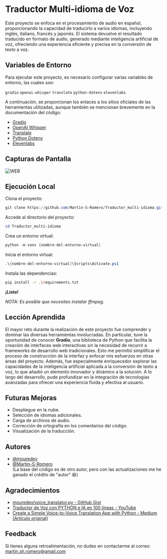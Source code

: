 # Traductor Multi-idioma de Voz

Este proyecto se enfoca en el procesamiento de audio en español, proporcionando la capacidad de traducirlo a varios idiomas, incluyendo inglés, italiano, francés y japonés. El sistema devuelve el resultado traducido en formato de audio, generado mediante inteligencia artificial de voz, ofreciendo una experiencia eficiente y precisa en la conversión de texto a voz.

## Variables de Entorno

Para ejecutar este proyecto, es necesario configurar varias variables de entorno, las cuales son:

`gradio`
`openai-whisper`
`translate`
`python-dotenv`
`elevenlabs`

A continuación, se proporcionan los enlaces a los sitios oficiales de las herramientas utilizadas, aunque también se mencionan brevemente en la documentación del código:

- [Gradio](https://gradio.app)
- [OpenAI Whisper](https://github.com/openai/whisper)
- [Translate](https://pypi.org/project/translate/)
- [Python Dotenv](https://pypi.org/project/python-dotenv/)
- [Elevenlabs](https://www.elevenlabs.io)

## Capturas de Pantalla

![WEB](https://github.com/user-attachments/assets/11378186-cad9-42ef-a71b-43d0ba8d7938)


## Ejecución Local

Clona el proyecto:

```powershell
git clone https://github.com/Martin-S-Romero/Traductor_multi-idioma.git
```

Accede al directorio del proyecto:

```powershell
cd Traductor_multi-idioma
```

Crea un entorno virtual:

```powershell
python -m venv {nombre-del-entorno-virtual}
```

Inicia el entorno virtual:

```powershell
.\{nombre-del-entorno-virtual}\Scripts\Activate.ps1
```

Instala las dependencias:

```bash
pip install -r .\requirements.txt
```

**¡Listo!**

_NOTA: Es posible que necesites instalar ffmpeg._

## Lección Aprendida

El mayor reto durante la realización de este proyecto fue comprender y dominar las diversas herramientas involucradas. En particular, tuve la oportunidad de conocer **Gradio**, una biblioteca de Python que facilita la creación de interfaces web interactivas sin la necesidad de recurrir a frameworks de desarrollo web tradicionales. Esto me permitió simplificar el proceso de construcción de la interfaz y enfocar mis esfuerzos en otras áreas del proyecto. Además, fue especialmente enriquecedor explorar las capacidades de la inteligencia artificial aplicada a la conversión de texto a voz, lo que añadió un elemento innovador y dinámico a la solución. A lo largo del desarrollo, pude profundizar en la integración de tecnologías avanzadas para ofrecer una experiencia fluida y efectiva al usuario.

## Futuras Mejoras

- Despliegue en la nube.
- Selección de idiomas adicionales.
- Carga de archivos de audio.
- Corrección de ortografía en los comentarios del código.
- Visualización de la traducción.

## Autores

- [@mouredev](https://github.com/mouredev)
- [@Martin-S-Romero](https://github.com/Martin-S-Romero)  
  (La base del código es de otro autor, pero con las actualizaciones me he ganado el crédito de "autor" 😄)

## Agradecimientos

- [mouredev/voice_translator.py - GitHub Gist](https://gist.github.com/mouredev/0ea42112751f0187d90d5403d1f333e2)
- [Traductor de Voz con PYTHON e IA en 100 líneas - YouTube](https://youtu.be/oxLvf2nDCvQ)
- [Create a Simple Voice-to-Voice Translation App with Python - Medium (Artículo original)](https://bulldogjob.com/news/449-how-to-write-a-good-readme-for-your-github-project)

## Feedback

Si tienes alguna retroalimentación, no dudes en contactarme al correo: martin.sh.romero@gmail.com
